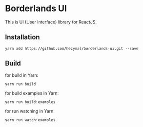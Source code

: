 ﻿Borderlands UI
==============

This is UI (User Interface) library for ReactJS.


Installation
------------

```
yarn add https://github.com/hezymal/borderlands-ui.git --save
```


Build
-----

for build in Yarn:
```
yarn run build
```

for build examples in Yarn:
```
yarn run build:examples
```

for run watching in Yarn: 
```
yarn run watch:examples
```

